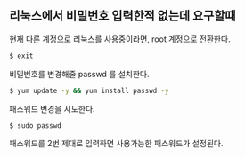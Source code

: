## 리눅스에서 비밀번호 입력한적 없는데 요구할때

현재 다른 계정으로 리눅스를 사용중이라면, root 계정으로 전환한다.

~~~bash
$ exit
~~~

비밀번호를 변경해줄 passwd 를 설치한다.

~~~bash
$ yum update -y && yum install passwd -y
~~~

패스워드 변경을 시도한다.

~~~bash
$ sudo passwd
~~~

패스워드를 2번 제대로 입력하면 사용가능한 패스워드가 설정된다.

